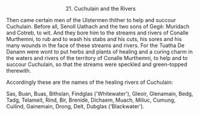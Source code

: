 <body>
 
 
 <b></b><p align="CENTER">21. Cuchulain and the Rivers</p>
 <p>Then came certain men of the Ulstermen thither to help and succour Cuchulain. Before all, Senoll Uathach and the two sons of Gegè: Muridach and Cotreb, to wit. And they bore him to the streams and rivers of Conalle Murthemni, to rub and to wash his stabs and his cuts, his sores and his many wounds in the face of these streams and rivers. For the Tuatha De Danann were wont to put herbs and plants of healing and a curing charm in the waters and rivers of the territory of Conalle Murthemni, to help and to succour Cuchulain, so that the streams were speckled and green-topped therewith. </p>
 <p>Accordingly these are the names of the healing rivers of Cuchulain: </p>
 <p>Sas, Buan, Buas, Bithslan, Findglas ('Whitewater'), Gleoir, Glenamain, Bedg, Tadg, Telameit, Rind, Bir, Brenidè, Dichaem, Muach, Miliuc, Cumung, Cuilind, Gainemain, Drong, Delt, Dubglas ('Blackwater'). </p>
 </body>